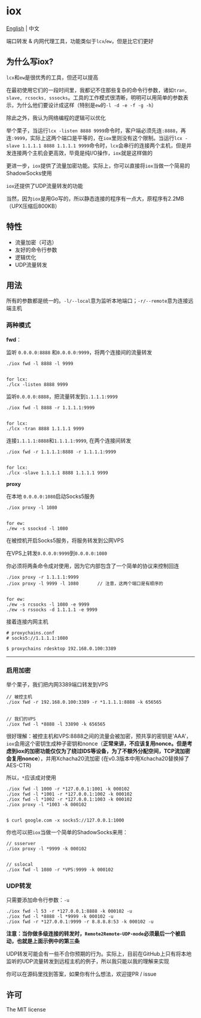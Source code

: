 # iox

[English](https://github.com/EddieIvan01/iox) | 中文

端口转发 & 内网代理工具，功能类似于`lcx`/`ew`，但是比它们更好

## 为什么写iox?

`lcx`和`ew`是很优秀的工具，但还可以提高

在最初使用它们的一段时间里，我都记不住那些复杂的命令行参数，诸如`tran, slave, rcsocks, sssocks`。工具的工作模式很清晰，明明可以用简单的参数表示，为什么他们要设计成这样（特别是`ew`的`-l -d -e -f -g -h`）

除此之外，我认为网络编程的逻辑可以优化

举个栗子，当运行`lcx -listen 8888 9999`命令时，客户端必须先连`:8888`，再连`:9999`，实际上这两个端口是平等的，在`iox`里则没有这个限制。当运行`lcx -slave 1.1.1.1 8888 1.1.1.1 9999`命令时，`lcx`会串行的连接两个主机，但是并发连接两个主机会更高效，毕竟是纯I/O操作，`iox`就是这样做的

更进一步，`iox`提供了流量加密功能。实际上，你可以直接将`iox`当做一个简易的ShadowSocks使用

`iox`还提供了UDP流量转发的功能

当然，因为`iox`是用Go写的，所以静态连接的程序有一点大，原程序有2.2MB（UPX压缩后800KB）

## 特性

+ 流量加密（可选）
+ 友好的命令行参数
+ 逻辑优化
+ UDP流量转发

## 用法

所有的参数都是统一的。`-l/--local`意为监听本地端口；`-r/--remote`意为连接远端主机

### 两种模式

**fwd**：

监听 `0.0.0.0:8888` 和`0.0.0.0:9999`，将两个连接间的流量转发

```
./iox fwd -l 8888 -l 9999


for lcx:
./lcx -listen 8888 9999
```

监听`0.0.0.0:8888`，把流量转发到`1.1.1.1:9999`

```
./iox fwd -l 8888 -r 1.1.1.1:9999


for lcx:
./lcx -tran 8888 1.1.1.1 9999
```

连接`1.1.1.1:8888`和`1.1.1.1:9999`, 在两个连接间转发

```
./iox fwd -r 1.1.1.1:8888 -r 1.1.1.1:9999


for lcx:
./lcx -slave 1.1.1.1 8888 1.1.1.1 9999
```

**proxy**

在本地 `0.0.0.0:1080`启动Socks5服务

```
./iox proxy -l 1080


for ew:
./ew -s ssocksd -l 1080
```

在被控机开启Socks5服务，将服务转发到公网VPS

在VPS上转发`0.0.0.0:9999`到`0.0.0.0:1080`

你必须将两条命令成对使用，因为它内部包含了一个简单的协议来控制回连

```
./iox proxy -r 1.1.1.1:9999
./iox proxy -l 9999 -l 1080       // 注意，这两个端口是有顺序的


for ew:
./ew -s rcsocks -l 1080 -e 9999
./ew -s rssocks -d 1.1.1.1 -e 9999
```

接着连接内网主机

```
# proxychains.conf
# socks5://1.1.1.1:1080

$ proxychains rdesktop 192.168.0.100:3389
```

***

### 启用加密

举个栗子，我们把内网3389端口转发到VPS

```
// 被控主机
./iox fwd -r 192.168.0.100:3389 -r *1.1.1.1:8888 -k 656565


// 我们的VPS
./iox fwd -l *8888 -l 33890 -k 656565
```

很好理解：被控主机和VPS:8888之间的流量会被加密，预共享的密钥是'AAA'，`iox`会用这个密钥生成种子密钥和nonce（**正常来讲，不应该复用nonce。但是考虑到iox的加密功能仅仅为了绕过IDS等设备，为了不额外分配空间，TCP流加密会复用nonce**），并用Xchacha20流加密 (在v0.3版本中用Xchacha20替换掉了AES-CTR)

所以，`*`应该成对使用

```
./iox fwd -l 1000 -r *127.0.0.1:1001 -k 000102
./iox fwd -l *1001 -r *127.0.0.1:1002 -k 000102
./iox fwd -l *1002 -r *127.0.0.1:1003 -k 000102
./iox proxy -l *1003 -k 000102


$ curl google.com -x socks5://127.0.0.1:1000
```

你也可以把`iox`当做一个简单的ShadowSocks来用：

```
// ssserver
./iox proxy -l *9999 -k 000102


// sslocal
./iox fwd -l 1080 -r *VPS:9999 -k 000102
```

### UDP转发

只需要添加命令行参数：`-u`

```
./iox fwd -l 53 -r *127.0.0.1:8888 -k 000102 -u
./iox fwd -l *8888 -l *9999 -k 000102 -u
./iox fwd -r *127.0.0.1:9999 -r 8.8.8.8:53 -k 000102 -u
```

**注意：当你做多级连接的转发时，`Remote2Remote-UDP-mode`必须最后一个被启动，也就是上面示例中的第三条**

UDP转发可能会有一些不合你预期的行为。实际上，目前在GitHub上只有将本地监听的UDP流量转发到远程主机的例子，所以我只能以我的理解来实现

你可以在源码里找到答案，如果你有什么想法，欢迎提PR / issue

## 许可

The MIT license


